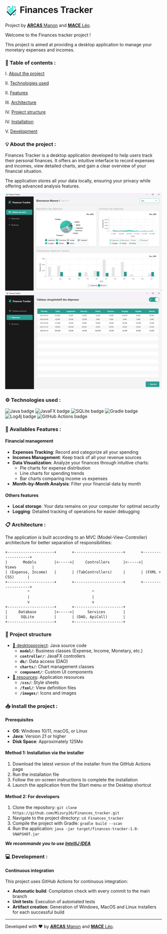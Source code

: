 

# <img src="./src/main/resources/images/logoDesktop.png" width="40" style="vertical-align: middle"/> Finances Tracker

Project by [__ARCAS__ Manon](https://github.com/Manon-Arc) and [__MACE__ Léo](https://github.com/LeoMa33).

Welcome to the Finances tracker project ! <br>

This project is aimed at providing a desktop application to manage your monetary expenses and incomes.

### 📌 Table of contents :

I. [About the project](#💡-about-the-project)

II. [Technologies used](#⚙️-technologies-used)

II. [Features](#🌟-availables-features)

III. [Architecture](#​📋​-architecture)

IV. [Project structure](#📁-project-structure)

IV. [Installation](#📥-install-the-project)

V. [Development](#💻-development)


### 💡 About the project :

Finances Tracker is a desktop application developed to help users track their personal finances. It offers an intuitive interface to record expenses and incomes, view detailed charts, and gain a clear overview of your financial situation.

The application stores all your data locally, ensuring your privacy while offering advanced analysis features.

![Finances Tracker Dashboard](./img/dashboard.png)
![Finances Tracker Tab](./img/tab.png)

### ⚙️ Technologies used :

<img alt="Java badge" src="https://img.shields.io/badge/Language-Java-blue">
<img alt="JavaFX badge" src="https://img.shields.io/badge/Framework-JavaFX-orange">
<img alt="SQLite badge" src="https://img.shields.io/badge/DB-SQLite-blue">
<img alt="Gradle badge" src="https://img.shields.io/badge/Build-Gradle-green">
<img alt="Log4j badge" src="https://img.shields.io/badge/Logging-Log4j-yellow">
<img alt="GitHub Actions badge" src="https://img.shields.io/badge/CI/CD-GitHub_Actions-lightgrey">


### 🌟 Availables Features :

#### Financial management
- **Expenses Tracking**: Record and categorize all your spending
- **Incomes Management**: Keep track of all your revenue sources
- **Data Visualization**: Analyze your finances through intuitive charts:
  - Pie charts for expense distribution
  - Line charts for spending trends
  - Bar charts comparing income vs expenses
- **Month-by-Month Analysis**: Filter your financial data by month

#### Others features
- **Local storage**: Your data remains on your computer for optimal security
- **Logging**: Detailed tracking of operations for easier debugging

### ​📋​ Architecture :

The application is built according to an MVC (Model-View-Controller) architecture for better separation of responsibilities:

```plaintext
+---------------------+       +----------------------+       +-------------------+
|       Models        |<----->|     Controllers      |<----->|       Views       |
| (Expense, Income)   |       | (TabControllers)     |       | (FXML + CSS)      |
+---------------------+       +----------------------+       +-------------------+
          ^                            ^
          |                            |
          v                            v
+---------------------+       +----------------------+
|     Database        |<----->|      Services        |
|      SQLite         |       | (DAO, ApiCall)       |
+---------------------+       +----------------------+
```

### 📁 Project structure

- [📁 desktopproject](/src/main/java/com/example/desktopproject/): Java source code
  - **`model/`**: Business classes (Expense, Income, Monetary, etc.)
  - **`controller/`**: JavaFX controllers
  - **`db/`**: Data access (DAO)
  - **`charts/`**: Chart management classes
  - **`component/`**: Custom UI components
- [📁 resources](/src/main/resources/): Application resources
  - **`/css/`**: Style sheets
  - **`/fxml/`**: View definition files
  - **`/images/`**: Icons and images

### 📥 Install the project :

#### Prerequisites
- **OS**: Windows 10/11, macOS, or Linux
- **Java**: Version 21 or higher
- **Disk Space**: Approximately 125Mo

#### Method 1: Installation via the installer
1. Download the latest version of the installer from the GitHub Actions page
2. Run the installation file
3. Follow the on-screen instructions to complete the installation
4. Launch the application from the Start menu or the Desktop shortcut

#### Method 2: For developers
1. Clone the repository: `git clone https://github.com/Mizury26/Finances_tracker.git`
2. Navigate to the project directory: `cd Finances_tracker`
3. Compile the project with Gradle: `gradle build --scan`
4. Run the application: `java -jar target/finances-tracker-1.0-SNAPSHOT.jar`

***We recommande you to use [IntelliJ IDEA](https://www.jetbrains.com/fr-fr/idea/#)***

### 💻 Development :

#### Continuous integration

This project uses GitHub Actions for continuous integration:

- **Automatic build**: Compilation check with every commit to the main branch
- **Unit tests**: Execution of automated tests
- **Artifact creation**: Generation of Windows, MacOS and Linux installers for each successful build

___
Developed with ❤️ by  [__ARCAS__ Manon](https://github.com/Manon-Arc) and [__MACE__ Léo](https://github.com/LeoMa33).


